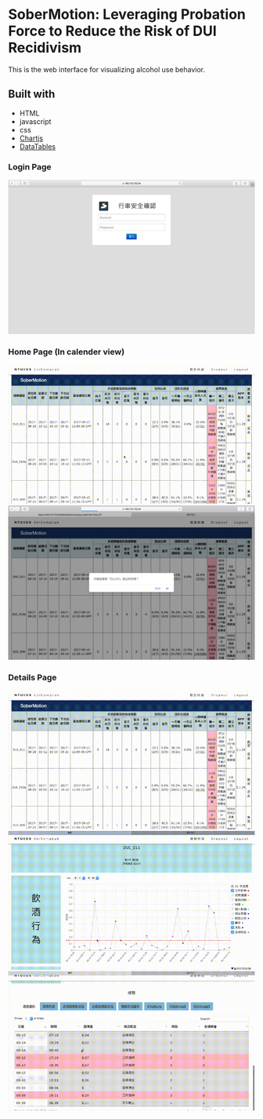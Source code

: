 # SoberMotion: Leveraging Probation Force to Reduce the Risk of DUI Recidivism

This is the web interface for visualizing alcohol use behavior.

## Built with
* HTML
* javascript
* css
* [Chartjs](http://www.chartjs.org)
* [DataTables](https://datatables.net)

### Login Page
![image](https://github.com/gary30404/MyWebsite_SoberMotion/blob/master/Login.jpg)
### Home Page (In calender view)
![image](https://github.com/gary30404/MyWebsite_SoberMotion/blob/master/index.gif)
![image](https://github.com/gary30404/MyWebsite_SoberMotion/blob/master/Dropout.jpg)
### Details Page
![image](https://github.com/gary30404/MyWebsite_SoberMotion/blob/master/details1.gif)
![image](https://github.com/gary30404/MyWebsite_SoberMotion/blob/master/details2.gif)
![image](https://github.com/gary30404/MyWebsite_SoberMotion/blob/master/details3.gif)
